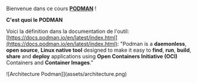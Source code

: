 Bienvenue dans ce cours **[PODMAN](https://podman.io)** !

**C'est quoi le PODMAN**

Voici la définition dans la documentation de l'outil:  [https://docs.podman.io/en/latest/index.html](https://docs.podman.io/en/latest/index.html): "Podman is a **daemonless**, **open source**, **Linux native tool** designed to make it easy to **find**, **run**, **build**, **share** and **deploy** applications using **Open Containers Initiative (OCI)** Containers and **Container Images**." 

 ![Architecture Podman]](assets/architecture.png)